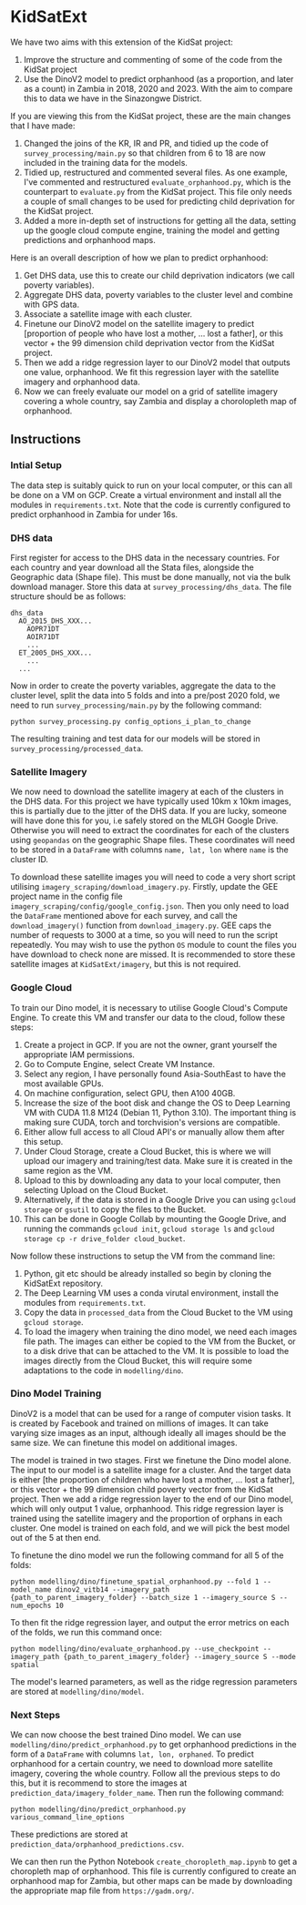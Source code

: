 # KidSatExt
We have two aims with this extension of the KidSat project:
1. Improve the structure and commenting of some of the code from the KidSat project
2. Use the DinoV2 model to predict orphanhood (as a proportion, and later as a count) in Zambia in 2018, 2020 and 2023. With the aim to compare this to data 
we have in the Sinazongwe District.

If you are viewing this from the KidSat project, these are the main changes that I have made:
1. Changed the joins of the KR, IR and PR, and tidied up the code of ```survey_processing/main.py``` so that children from 6 to 18 are now included in the training data for the models.
2. Tidied up, restructured and commented several files. As one example, I've commented and restructured ```evaluate_orphanhood.py```, which is the counterpart to ```evaluate.py``` from the KidSat project. This file only needs a couple of small changes to be used for predicting child deprivation for the KidSat project.
3. Added a more in-depth set of instructions for getting all the data, setting up the google cloud compute engine, training the model and getting predictions and orphanhood maps.

Here is an overall description of how we plan to predict orphanhood:
1. Get DHS data, use this to create our child deprivation indicators (we call poverty variables).
2. Aggregate DHS data, poverty variables to the cluster level and combine with GPS data.
3. Associate a satellite image with each cluster.
4. Finetune our DinoV2 model on the satellite imagery to predict [proportion of people who have lost a mother, ... lost a father], or this vector + the 99 dimension child deprivation vector from the KidSat project.
5. Then we add a ridge regression layer to our DinoV2 model that outputs one value, orphanhood. We fit this regression layer with the satellite imagery and orphanhood data.
6. Now we can freely evaluate our model on a grid of satellite imagery covering a whole country, say Zambia and display a chorolopleth map of orphanhood.

## Instructions

### Intial Setup

The data step is suitably quick to run on your local computer, or this can all be done on a VM on GCP. Create a virtual environment and install all the modules in ```requirements.txt```. Note that the code is currently configured to predict orphanhood in Zambia for under 16s.

### DHS data
First register for access to the DHS data in the necessary countries. For each country and year download all the Stata files, alongside the Geographic data (Shape file). This must be done manually, not via the bulk download manager. Store this data at ```survey_processing/dhs_data```. The file structure should be as follows:
```
dhs_data
  AO_2015_DHS_XXX...
    AOPR71DT
    AOIR71DT
    ...
  ET_2005_DHS_XXX...
    ...
  ...
```
Now in order to create the poverty variables, aggregate the data to the cluster level, split the data into 5 folds and into a pre/post 2020 fold, we need to run ```survey_processing/main.py``` by the following command:
```
python survey_processing.py config_options_i_plan_to_change
```
The resulting training and test data for our models will be stored in ```survey_processing/processed_data```.

### Satellite Imagery

We now need to download the satellite imagery at each of the clusters in the DHS data. For this project we have typically used 10km x 10km images, this is partially due to the jitter of the DHS data. If you are lucky, someone will have done this for you, i.e safely stored on the MLGH Google Drive. Otherwise you will need to extract the coordinates for each of the clusters using ```geopandas``` on the geographic Shape files. These coordinates will need to be stored in a ```DataFrame``` with columns ```name, lat, lon``` where ```name``` is the cluster ID. 

To download these satellite images you will need to code a very short script utilising ```imagery_scraping/download_imagery.py```. Firstly, update the GEE project name in the config file ```imagery_scraping/config/google_config.json```. Then you only need to load the ```DataFrame``` mentioned above for each survey, and call the ```download_imagery()``` function from ```download_imagery.py```. GEE caps the number of requests to 3000 at a time, so you will need to run the script repeatedly. You may wish to use the python ```OS``` module to count the files you have download to check none are missed. It is recommended to store these satellite images at ```KidSatExt/imagery```, but this is not required.

### Google Cloud

To train our Dino model, it is necessary to utilise Google Cloud's Compute Engine. To create this VM and transfer our data to the cloud, follow these steps:
1. Create a project in GCP. If you are not the owner, grant yourself the appropriate IAM permissions.
1. Go to Compute Engine, select Create VM Instance.
2. Select any region, I have personally found Asia-SouthEast to have the most available GPUs.
3. On machine configuration, select GPU, then A100 40GB.
4. Increase the size of the boot disk and change the OS to Deep Learning VM with CUDA 11.8 M124 (Debian 11, Python 3.10). The important thing is making sure CUDA, torch and torchvision's versions are compatible.
5. Either allow full access to all Cloud API's or manually allow them after this setup.
6. Under Cloud Storage, create a Cloud Bucket, this is where we will upload our imagery and training/test data. Make sure it is created in the same region as the VM.
7. Upload to this by downloading any data to your local computer, then selecting Upload on the Cloud Bucket.
8. Alternatively, if the data is stored in a Google Drive you can using ```gcloud storage``` or ```gsutil``` to copy the files to the Bucket.
9. This can be done in Google Collab by mounting the Google Drive, and running the commands ```gcloud init```, ```gcloud storage ls``` and ```gcloud storage cp -r drive_folder cloud_bucket```.

Now follow these instructions to setup the VM from the command line:
1. Python, git etc should be already installed so begin by cloning the KidSatExt repository.
2. The Deep Learning VM uses a conda virutal environment, install the modules from ```requirements.txt```.
3. Copy the data in ```processed_data``` from the Cloud Bucket to the VM using ```gcloud storage```.
4. To load the imagery when training the dino model, we need each images file path. The images can either be copied to the VM from the Bucket, or to a disk drive that can be attached to the VM. It is possible to load the images directly from the Cloud Bucket, this will require some adaptations to the code in ```modelling/dino```.

### Dino Model Training

DinoV2 is a model that can be used for a range of computer vision tasks. It is created by Facebook and trained on millions of images. It can take varying size images as an input, although ideally all images should be the same size.  We can finetune this model on additional images.

The model is trained in two stages. First we finetune the Dino model alone. The input to our model is a satellite image for a cluster. And the target data is either [the proportion of children who have lost a mother, ... lost a father], or this vector + the 99 dimension child poverty vector from the KidSat project. Then we add a ridge regression layer to the end of our Dino model, which will only output 1 value, orphanhood. This ridge regression layer is trained using the satellite imagery and the proportion of orphans in each cluster. One model is trained on each fold, and we will pick the best model out of the 5 at then end.

To finetune the dino model we run the following command for all 5 of the folds:
```
python modelling/dino/finetune_spatial_orphanhood.py --fold 1 --model_name dinov2_vitb14 --imagery_path {path_to_parent_imagery_folder} --batch_size 1 --imagery_source S --num_epochs 10
```

To then fit the ridge regression layer, and output the error metrics on each of the folds, we run this command once:
```
python modelling/dino/evaluate_orphanhood.py --use_checkpoint --imagery_path {path_to_parent_imagery_folder} --imagery_source S --mode spatial
```

The model's learned parameters, as well as the ridge regression parameters are stored at ```modelling/dino/model```. 

### Next Steps

We can now choose the best trained Dino model. We can use ```modelling/dino/predict_orphanhood.py``` to get orphanhood predictions in the form of a ```DataFrame``` with columns ```lat, lon, orphaned```. To predict orphanhood for a certain country, we need to download more satellite imagery, covering the whole country. Follow all the previous steps to do this, but it is recommend to store the images at ```prediction_data/imagery_folder_name```. Then run the following command:
```
python modelling/dino/predict_orphanhood.py various_command_line_options
```
These predictions are stored at ```prediction_data/orphanhood_predictions.csv```.

We can then run the Python Notebook ```create_choropleth_map.ipynb``` to get a choropleth map of orphanhood. This file is currently configured to create an orphanhood map for Zambia, but other maps can be made by downloading the appropriate map file from ```https://gadm.org/```.

